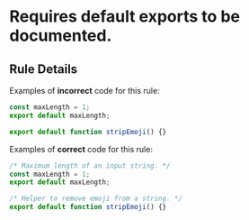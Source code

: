 # Requires default exports to be documented.

## Rule Details

Examples of **incorrect** code for this rule:

```js
const maxLength = 1;
export default maxLength;

export default function stripEmoji() {}
```

Examples of **correct** code for this rule:

```js
/* Maximum length of an input string. */
const maxLength = 1;
export default maxLength;

/* Helper to remove emoji from a string. */
export default function stripEmoji() {}
```
